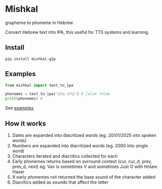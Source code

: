 # Mishkal

grapheme to phoneme in Hebrew

Convert Hebrew text into IPA, this useful for TTS systems and learning.

## Install

```console
pip install mishkal-g2p
```

## Examples

```python
from mishkal import text_to_ipa

phonemes = text_to_ipa('שָׁלוֹם עוֹלָם') # ʃalom ?olam
print(phonemes) # 
```

See [examples](examples)

## How it works

1. Dates are expanded into diacritized words (eg. 20/01/2025 into spoken words)
2. Numbers are expanded into diacritized words (eg. 2000 into single word)
3. Characters iterated and diacritics collected for each
4. Early phonemes returns based on surround context (cur, cur_d, prev, prev_d, next) eg. Vav is sometimes V and sometimes Just O with Holam Haser
5. If early phonemes not returned the base sound of the character added
6. Diacritics added as sounds that affect the letter